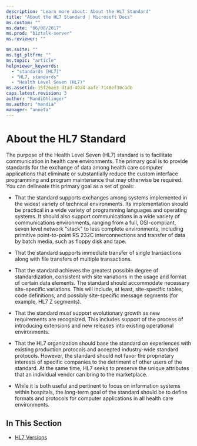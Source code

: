 ```yaml
---
description: "Learn more about: About the HL7 Standard"
title: "About the HL7 Standard | Microsoft Docs"
ms.custom: ""
ms.date: "06/08/2017"
ms.prod: "biztalk-server"
ms.reviewer: ""

ms.suite: ""
ms.tgt_pltfrm: ""
ms.topic: "article"
helpviewer_keywords: 
  - "standards [HL7]"
  - "HL7, standards"
  - "Health Level Seven (HL7)"
ms.assetid: 15f26ae3-d1ad-40a4-aafe-7148ef30cadb
caps.latest.revision: 3
author: "MandiOhlinger"
ms.author: "mandia"
manager: "anneta"
---
```

# About the HL7 Standard
The purpose of the Health Level Seven (HL7) standard is to facilitate communication in health care environments. The primary goal is to provide standards for the exchange of data among health care computer applications that eliminate or substantially reduce the custom interface programming and program maintenance that may otherwise be required. You can delineate this primary goal as a set of goals:  
  
-   That the standard supports exchanges among systems implemented in the widest variety of technical environments. Its implementation should be practical in a wide variety of programming languages and operating systems. It should also support communications in a wide variety of communications environments, ranging from a full, OSI-compliant, seven level network "stack" to less complete environments, including primitive point-to-point RS 232C interconnections and transfer of data by batch media, such as floppy disk and tape.  
  
-   That the standard supports immediate transfer of single transactions along with file transfers of multiple transactions.  
  
-   That the standard achieves the greatest possible degree of standardization, consistent with site variations in the usage and format of certain data elements. The standard should accommodate necessary site-specific variations. This will include, at least, site-specific tables, code definitions, and possibly site-specific message segments (for example, HL7 Z segments).  
  
-   That the standard must support evolutionary growth as new requirements are recognized. This includes support of the process of introducing extensions and new releases into existing operational environments.  
  
-   That the HL7 organization should base the standard on experiences with existing production protocols and accepted industry-wide standard protocols. However, the standard should not favor the proprietary interests of specific companies to the detriment of other users of the standard. At the same time, HL7 seeks to preserve the unique attributes that an individual vendor can bring to the marketplace.  
  
-   While it is both useful and pertinent to focus on information systems within hospitals, the long-term goal of the standard should be to define formats and protocols for computer applications in all health care environments.  
  
## In This Section  
  
-   [HL7 Versions](../../adapters-and-accelerators/accelerator-hl7/hl7-versions.md)
